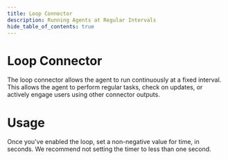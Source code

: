 ```yaml
---
title: Loop Connector
description: Running Agents at Regular Intervals
hide_table_of_contents: true
---
```


# Loop Connector

The loop connector allows the agent to run continuously at a fixed interval. This allows the agent to perform regular tasks, check on updates, or actively engage users using other connector outputs.

# Usage

Once you've enabled the loop, set a non-negative value for time, in seconds. We recommend not setting the timer to less than one second.
